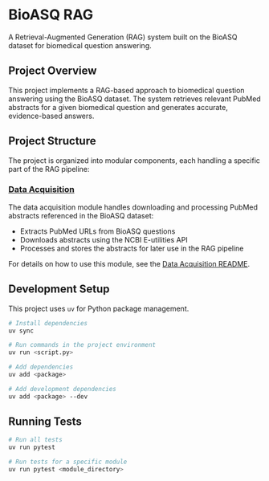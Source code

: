 # BioASQ RAG

A Retrieval-Augmented Generation (RAG) system built on the BioASQ dataset for biomedical question answering.

## Project Overview

This project implements a RAG-based approach to biomedical question answering using the BioASQ dataset. The system retrieves relevant PubMed abstracts for a given biomedical question and generates accurate, evidence-based answers.

## Project Structure

The project is organized into modular components, each handling a specific part of the RAG pipeline:

### [Data Acquisition](data_acquisition/README.md)

The data acquisition module handles downloading and processing PubMed abstracts referenced in the BioASQ dataset:

- Extracts PubMed URLs from BioASQ questions
- Downloads abstracts using the NCBI E-utilities API
- Processes and stores the abstracts for later use in the RAG pipeline

For details on how to use this module, see the [Data Acquisition README](data_acquisition/README.md).

## Development Setup

This project uses `uv` for Python package management.

```bash
# Install dependencies
uv sync

# Run commands in the project environment
uv run <script.py>

# Add dependencies
uv add <package>

# Add development dependencies
uv add <package> --dev
```

## Running Tests

```bash
# Run all tests
uv run pytest

# Run tests for a specific module
uv run pytest <module_directory>
```
